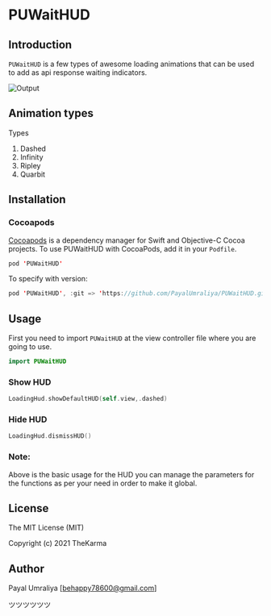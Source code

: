 # PUWaitHUD

## Introduction

`PUWaitHUD` is a few types of awesome loading animations that can be used to add as api response waiting indicators.

![Output](https://github.com/PayalUmraliya/PUWaitHUD/blob/main/hudoutput.gif)

## Animation types

Types                   

1. Dashed 
2. Infinity
3. Ripley
4. Quarbit

## Installation

### Cocoapods

[Cocoapods](https://cocoapods.org/#install) is a dependency manager for Swift and Objective-C Cocoa projects. To use PUWaitHUD with CocoaPods, add it in your `Podfile`.

```swift
pod 'PUWaitHUD'
```

To specify with version:

```swift
pod 'PUWaitHUD', :git => 'https://github.com/PayalUmraliya/PUWaitHUD.git', :branch => '1.0.4'
```

## Usage

First you need to import `PUWaitHUD` at the view controller file where you are going to use.

```swift
import PUWaitHUD
```

### Show HUD

```swift
LoadingHud.showDefaultHUD(self.view,.dashed)
```

### Hide HUD

```swift
LoadingHud.dismissHUD()
```

### Note: 

Above is the basic usage for the HUD you can manage the parameters for the functions as per your need in order to make it global.

###

## License

The MIT License (MIT)

Copyright (c) 2021 TheKarma


## Author

Payal Umraliya [behappy78600@gmail.com] 

ツツツツツツ
